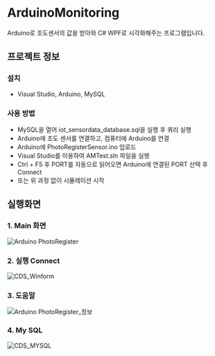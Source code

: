 # ArduinoMonitoring
 Arduino로 조도센서의 값을 받아와 C# WPF로 시각화해주는 프로그램입니다.

## 프로젝트 정보
### 설치
- Visual Studio, Arduino, MySQL

### 사용 방법
- MySQL을 열어 iot_sensordata_database.sql을 실행 후 쿼리 실행
- Arduino에 조도 센서를 연결하고, 컴퓨터에 Arduino를 연결
- Arduino에 PhotoRegisterSensor.ino 업로드
- Visual Studio를 이용하여 AMTest.sln 파일을 실행 
- Ctrl + F5 후 PORT를 자동으로 읽어오면 Arduino에 연결된 PORT 선택 후 Connect
- 또는 위 과정 없이 시뮬레이션 시작


## 실행화면
### 1. Main 화면
![Arduino PhotoRegister](https://user-images.githubusercontent.com/70622083/92350522-38a1f700-f114-11ea-923e-a72bd498ead5.png)
### 2. 실행 Connect
![CDS_Winform](https://user-images.githubusercontent.com/71310919/93295773-c96d8680-f828-11ea-82d4-f1cbcabd61ef.png)
### 3. 도움말
![Arduino PhotoRegister_정보](https://user-images.githubusercontent.com/70622083/92350565-52dbd500-f114-11ea-85ec-dff9aa51abe0.png)
### 4. My SQL
![CDS_MYSQL](https://user-images.githubusercontent.com/71310919/93295765-c5416900-f828-11ea-865e-baec52a688f7.png)

